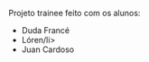 <p>Projeto trainee feito com os alunos:</p>
<ul>
  <li>Duda Francé</li>
  <li>Lóren/li>
  <li>Juan Cardoso</li>
</ul>
